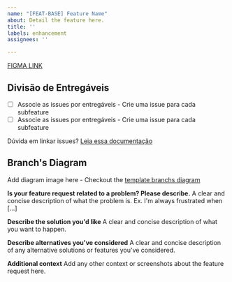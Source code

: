 ```yaml
---
name: "[FEAT-BASE] Feature Name"
about: Detail the feature here.
title: ''
labels: enhancement
assignees: ''

---
```


[FIGMA LINK](https://www.youtube.com/watch?v=dQw4w9WgXcQ)

## Divisão de Entregáveis

- [ ] Associe as issues por entregáveis - Crie uma issue para cada subfeature
- [ ] Associe as issues por entregáveis - Crie uma issue para cada subfeature

Dúvida em linkar issues? [Leia essa documentação](https://docs.github.com/en/issues/tracking-your-work-with-issues/about-task-lists)

## Branch's Diagram

Add diagram image here - Checkout the [template branchs diagram](https://github.com/Mauricio-Machado/issues-template-test/tree/main/docs/test.md)

**Is your feature request related to a problem? Please describe.**
A clear and concise description of what the problem is. Ex. I'm always frustrated when [...]

**Describe the solution you'd like**
A clear and concise description of what you want to happen.

**Describe alternatives you've considered**
A clear and concise description of any alternative solutions or features you've considered.

**Additional context**
Add any other context or screenshots about the feature request here.
